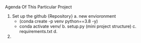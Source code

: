 Agenda Of This Particular Project

1. Set up the github {Repository}
    a. new envioronment 
    - (conda create -p venv python==3.8 -y)
    - conda activate venv/
    b. setup.py (mini project structure)
    c. requirements.txt
    d. 
2.  